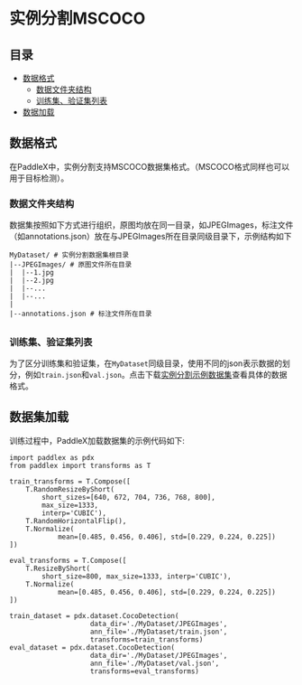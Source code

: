 # 实例分割MSCOCO

## 目录

* [数据格式](#1)
  * [数据文件夹结构](#11)
  * [训练集、验证集列表](#12)
* [数据加载](#2)


## <h2 id="1">数据格式</h2>

在PaddleX中，实例分割支持MSCOCO数据集格式。（MSCOCO格式同样也可以用于目标检测）。

### <h3 id="11">数据文件夹结构</h2>

数据集按照如下方式进行组织，原图均放在同一目录，如JPEGImages，标注文件（如annotations.json）放在与JPEGImages所在目录同级目录下，示例结构如下
```
MyDataset/ # 实例分割数据集根目录
|--JPEGImages/ # 原图文件所在目录
|  |--1.jpg
|  |--2.jpg
|  |--...
|  |--...
|
|--annotations.json # 标注文件所在目录
```

## <h3 id="12">训练集、验证集列表</h3>

为了区分训练集和验证集，在`MyDataset`同级目录，使用不同的json表示数据的划分，例如`train.json`和`val.json`。点击下载[实例分割示例数据集](https://bj.bcebos.com/paddlex/datasets/garbage_ins_det.tar.gz)查看具体的数据格式。


## <h2 id="2">数据集加载</h2>

训练过程中，PaddleX加载数据集的示例代码如下:

```
import paddlex as pdx
from paddlex import transforms as T

train_transforms = T.Compose([
    T.RandomResizeByShort(
        short_sizes=[640, 672, 704, 736, 768, 800],
        max_size=1333,
        interp='CUBIC'),
    T.RandomHorizontalFlip(),
    T.Normalize(
            mean=[0.485, 0.456, 0.406], std=[0.229, 0.224, 0.225])
])

eval_transforms = T.Compose([
    T.ResizeByShort(
        short_size=800, max_size=1333, interp='CUBIC'),
    T.Normalize(
            mean=[0.485, 0.456, 0.406], std=[0.229, 0.224, 0.225])
])

train_dataset = pdx.dataset.CocoDetection(
                    data_dir='./MyDataset/JPEGImages',
                    ann_file='./MyDataset/train.json',
                    transforms=train_transforms)
eval_dataset = pdx.dataset.CocoDetection(
                    data_dir='./MyDataset/JPEGImages',
                    ann_file='./MyDataset/val.json',
                    transforms=eval_transforms)
```
